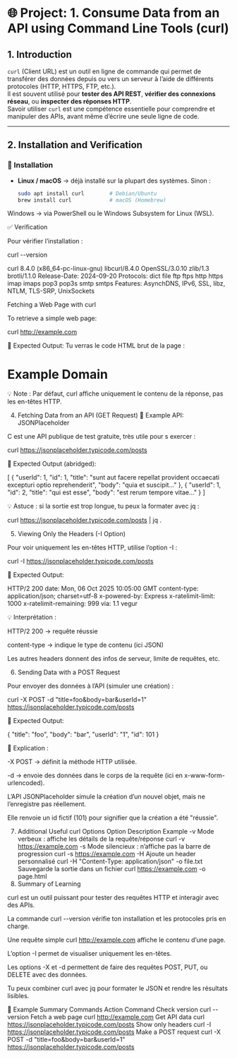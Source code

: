 # 🌐 Project: 1. Consume Data from an API using Command Line Tools (curl)

## 1. Introduction

`curl` (Client URL) est un outil en ligne de commande qui permet de transférer des données depuis ou vers un serveur à l’aide de différents protocoles (HTTP, HTTPS, FTP, etc.).  
Il est souvent utilisé pour **tester des API REST**, **vérifier des connexions réseau**, ou **inspecter des réponses HTTP**.  
Savoir utiliser `curl` est une compétence essentielle pour comprendre et manipuler des APIs, avant même d’écrire une seule ligne de code.

---

## 2. Installation and Verification

### 🧰 Installation

- **Linux / macOS** → déjà installé sur la plupart des systèmes. Sinon :
  ```bash
  sudo apt install curl        # Debian/Ubuntu
  brew install curl            # macOS (Homebrew)

Windows → via PowerShell ou le Windows Subsystem for Linux (WSL).

✅ Verification

Pour vérifier l’installation :

curl --version

curl 8.4.0 (x86_64-pc-linux-gnu) libcurl/8.4.0 OpenSSL/3.0.10 zlib/1.3 brotli/1.1.0
Release-Date: 2024-09-20
Protocols: dict file ftp ftps http https imap imaps pop3 pop3s smtp smtps
Features: AsynchDNS, IPv6, SSL, libz, NTLM, TLS-SRP, UnixSockets

Fetching a Web Page with curl

To retrieve a simple web page:

curl http://example.com


📄 Expected Output:
Tu verras le code HTML brut de la page :

<!doctype html>
<html>
<head><title>Example Domain</title></head>
<body><h1>Example Domain</h1></body>
</html>


💡 Note : Par défaut, curl affiche uniquement le contenu de la réponse, pas les en-têtes HTTP.

4. Fetching Data from an API (GET Request)
🔗 Example API: JSONPlaceholder

C est une API publique de test gratuite, très utile pour s exercer :

curl https://jsonplaceholder.typicode.com/posts


📄 Expected Output (abridged):

[
  {
    "userId": 1,
    "id": 1,
    "title": "sunt aut facere repellat provident occaecati excepturi optio reprehenderit",
    "body": "quia et suscipit..."
  },
  {
    "userId": 1,
    "id": 2,
    "title": "qui est esse",
    "body": "est rerum tempore vitae..."
  }
]


💡 Astuce : si la sortie est trop longue, tu peux la formater avec jq :

curl https://jsonplaceholder.typicode.com/posts | jq .

5. Viewing Only the Headers (-I Option)

Pour voir uniquement les en-têtes HTTP, utilise l’option -I :

curl -I https://jsonplaceholder.typicode.com/posts


📄 Expected Output:

HTTP/2 200
date: Mon, 06 Oct 2025 10:05:00 GMT
content-type: application/json; charset=utf-8
x-powered-by: Express
x-ratelimit-limit: 1000
x-ratelimit-remaining: 999
via: 1.1 vegur


💡 Interprétation :

HTTP/2 200 → requête réussie

content-type → indique le type de contenu (ici JSON)

Les autres headers donnent des infos de serveur, limite de requêtes, etc.

6. Sending Data with a POST Request

Pour envoyer des données à l’API (simuler une création) :

curl -X POST -d "title=foo&body=bar&userId=1" https://jsonplaceholder.typicode.com/posts


📄 Expected Output:

{
  "title": "foo",
  "body": "bar",
  "userId": "1",
  "id": 101
}


💬 Explication :

-X POST → définit la méthode HTTP utilisée.

-d → envoie des données dans le corps de la requête (ici en x-www-form-urlencoded).

L’API JSONPlaceholder simule la création d’un nouvel objet, mais ne l’enregistre pas réellement.

Elle renvoie un id fictif (101) pour signifier que la création a été "réussie".

7. Additional Useful curl Options
Option	Description	Example
-v	Mode verbeux : affiche les détails de la requête/réponse	curl -v https://example.com
-s	Mode silencieux : n’affiche pas la barre de progression	curl -s https://example.com
-H	Ajoute un header personnalisé	curl -H "Content-Type: application/json"
-o file.txt	Sauvegarde la sortie dans un fichier	curl https://example.com -o page.html
8. Summary of Learning

curl est un outil puissant pour tester des requêtes HTTP et interagir avec des APIs.

La commande curl --version vérifie ton installation et les protocoles pris en charge.

Une requête simple curl http://example.com affiche le contenu d’une page.

L’option -I permet de visualiser uniquement les en-têtes.

Les options -X et -d permettent de faire des requêtes POST, PUT, ou DELETE avec des données.

Tu peux combiner curl avec jq pour formater le JSON et rendre les résultats lisibles.

🧩 Example Summary Commands
Action	Command
Check version	curl --version
Fetch a web page	curl http://example.com
Get API data	curl https://jsonplaceholder.typicode.com/posts
Show only headers	curl -I https://jsonplaceholder.typicode.com/posts
Make a POST request	curl -X POST -d "title=foo&body=bar&userId=1" https://jsonplaceholder.typicode.com/posts
